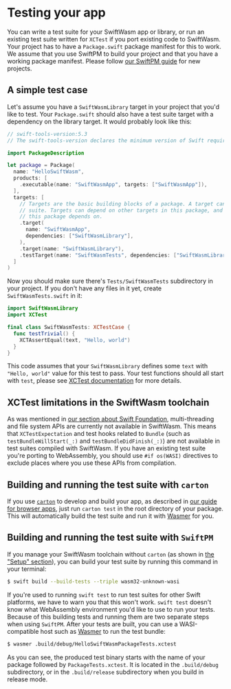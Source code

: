 # Testing your app

You can write a test suite for your SwiftWasm app or library, or run an existing test suite
written for `XCTest` if you port existing code to SwiftWasm. Your project has to have a
`Package.swift` package manifest for this to work. We assume that you use SwiftPM to build your
project and that you have a working package manifest. Please follow [our SwiftPM guide](./swift-package.md) for new projects.

## A simple test case

Let's assume you have a `SwiftWasmLibrary` target in your project that you'd like to test. Your
`Package.swift` should also have a test suite target with a dependency on the library target. It
would probably look like this:

```swift
// swift-tools-version:5.3
// The swift-tools-version declares the minimum version of Swift required to build this package.

import PackageDescription

let package = Package(
  name: "HelloSwiftWasm",
  products: [
    .executable(name: "SwiftWasmApp", targets: ["SwiftWasmApp"]),
  ],
  targets: [
    // Targets are the basic building blocks of a package. A target can define a module or a test
    // suite. Targets can depend on other targets in this package, and on products in packages which
    // this package depends on.
    .target(
      name: "SwiftWasmApp",
      dependencies: ["SwiftWasmLibrary"],
    ),
    .target(name: "SwiftWasmLibrary"),
    .testTarget(name: "SwiftWasmTests", dependencies: ["SwiftWasmLibrary"]),
  ]
)
```

Now you should make sure there's `Tests/SwiftWasmTests` subdirectory in your project.
If you don't have any files in it yet, create `SwiftWasmTests.swift` in it:

```swift
import SwiftWasmLibrary
import XCTest

final class SwiftWasmTests: XCTestCase {
  func testTrivial() {
    XCTAssertEqual(text, "Hello, world")
  }
}
```

This code assumes that your `SwiftWasmLibrary` defines some `text` with `"Hello, world"` value
for this test to pass. Your test functions should all start with `test`, please see [XCTest 
documentation](https://developer.apple.com/documentation/xctest/defining_test_cases_and_test_methods)
for more details.

## XCTest limitations in the SwiftWasm toolchain

As was mentioned in [our section about Swift Foundation](/foundation.md), multi-threading and
file system APIs are currently not available in SwiftWasm. This means that `XCTestExpectation`
and test hooks related to `Bundle` (such as `testBundleWillStart(_:)` and `testBundleDidFinish(_:)`)
are not available in test suites compiled with SwiftWasm. If you have an existing test suite you're
porting to WebAssembly, you should use `#if os(WASI)` directives to exclude places where you use
these APIs from compilation.

## Building and running the test suite with `carton`

If you use [`carton`](https://carton.dev) to develop and build your app, as described in [our guide
for browser apps](./browser-app.md), just run `carton test` in the
root directory of your package. This will automatically build the test suite and run it with 
[Wasmer](https://wasmer.io/) for you.

## Building and running the test suite with `SwiftPM`

If you manage your SwiftWasm toolchain without `carton` (as shown in [the "Setup" section](./setup.md)),
you can build your test suite by running this command in your terminal:

```sh
$ swift build --build-tests --triple wasm32-unknown-wasi
```

If you're used to running `swift test` to run test suites for other Swift platforms, we have to
warn you that this won't work. `swift test` doesn't know what WebAssembly environment you'd like to 
use to run your tests. Because of this building tests and running them are two separate steps when
using `SwiftPM`. After your tests are built, you can use a WASI-compatible host such as
[Wasmer](https://wasmer.io/) to run the test bundle:

```sh
$ wasmer .build/debug/HelloSwiftWasmPackageTests.xctest
```

As you can see, the produced test binary starts with the name of your package followed by
`PackageTests.xctest`. It is located in the `.build/debug` subdirectory, or in the `.build/release`
subdirectory when you build in release mode.
